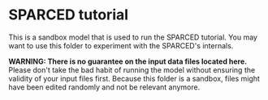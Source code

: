 # SPARCED tutorial

This is a sandbox model that is used to run the SPARCED tutorial.
You may want to use this folder to experiment with the SPARCED's internals.

**WARNING: There is no guarantee on the input data files located here.**
Please don't take the bad habit of running the model without ensuring the
validity of your input files first. Because this folder is a sandbox, files
might have been edited randomly and not be relevant anymore.

